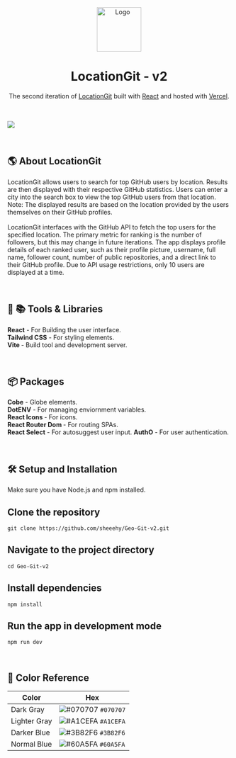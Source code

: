 
<div align="center">
<img alt="Logo" src="https://raw.githubusercontent.com/sheeehy/Geogit/main/src/assets/GeogitIcon.png" width="100" />
</div>
<h1 align="center">
  LocationGit - v2
</h1>
<p align="center">
  The second iteration of <a href="https://Geogit.vercel.app/" target="_blank">LocationGit</a> built with <a href="https://react.dev/" target="_blank">React</a> and hosted with <a href="https://vercel.com/" target="_blank">Vercel</a>.
</p>
<p align="center">
 
 


<br> </br>
![](https://raw.githubusercontent.com/sheeehy/Geo-Git-v2/main/src/assets/GeogitHero.JPG)


<br>

## 🌎 About LocationGit

LocationGit allows users to search for top GitHub users by location. Results are then displayed with their respective GitHub statistics.
Users can enter a city into the search box to view the top GitHub users from that location. Note: The displayed results are based on the location provided by the users themselves on their GitHub profiles.
<br> <br>
LocationGit interfaces with the GitHub API to fetch the top users for the specified location. The primary metric for ranking is the number of followers, but this may change in future iterations.
The app displays profile details of each ranked user, such as their profile picture, username, full name, follower count, number of public repositories, and a direct link to their GitHub profile. Due to API usage restrictions, only 10 users are displayed at a time.

<br>




<p align="left">
 
 ## 🔧 📚 Tools & Libraries
   <b>React</b> - For Building the user interface.<br>
  <b>Tailwind CSS</b> - For styling elements.<br>
   <b>Vite </b> - Build tool and development server.
</p>

<br>

## 📦 Packages
   <b>Cobe</b> - Globe elements.<br>
  <b> DotENV</b> - For managing enviornment variables.<br>
   <b>React Icons </b> - For icons.<br>
   <b>React Router Dom </b> - For routing SPAs.<br>
    <b>React Select</b> - For autosuggest user input.
        <b>AuthO</b> - For user authentication.




</p>
<br>


## 🛠 Setup and Installation
Make sure you have Node.js and npm installed.

## Clone the repository
```
git clone https://github.com/sheeehy/Geo-Git-v2.git
```
## Navigate to the project directory
```
cd Geo-Git-v2
```
## Install dependencies
```
npm install
```
## Run the app in development mode
```
npm run dev
```
<br>

## 🎨 Color Reference

| Color          | Hex                                                                |
| -------------- | ------------------------------------------------------------------ |
| Dark Gray      | ![#070707](https://via.placeholder.com/10/0a192f?text=+) `#070707` |
| Lighter Gray   | ![#A1CEFA](https://via.placeholder.com/10/0a192f?text=+) `#A1CEFA` |
| Darker Blue    | ![#3B82F6](https://via.placeholder.com/10/303C55?text=+) `#3B82F6` |
| Normal Blue    | ![#60A5FA](https://via.placeholder.com/10/8892b0?text=+) `#60A5FA` |

